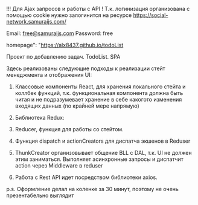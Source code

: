 !!! Для Ajax запросов и работы с API ! Т.к. логинизация организована с помощью cookie нужно залогинится на ресурсе https://social-network.samuraijs.com/

Email: free@samuraijs.com Password: free

homepage": "https://alx8437.github.io/todoList



Проект по добавлению задач. TodoList. SPA

Здесь реализованы следующие подходы к реализации стейт менеджмента и отображения UI:

1) Классовые компоненты React, для хранения локального стейта и коллбек функций, т.к. функциональная компонента
должна быть читая и не подразумевает хранение в себе какогото изменения входящих данных (по крайней мере напрямую)

2) Библиотека Redux: 

3) Reducer, функция для работы сo стейтом.

4) Функция dispatch и actionCreators для диспатча экшенов в Reduser 

5) ThunkCreator организовывает общение BLL c DAL, т.к. UI не должен этим заниматься.
Выполняет асинхронные запросы и диспатчит action через Middleware в reduser

6) Работа с Rest API идет посредством библиотеки axios.

p.s. Оформление делал на коленке за 30 минут, поэтому не очень презентабельно выглядит
